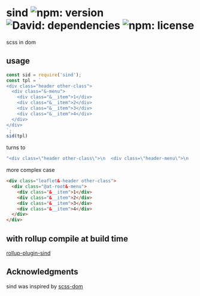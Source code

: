 # sind  ![npm: version](https://flat.badgen.net/npm/v/sind) ![David: dependencies](http://flat.badgen.net/david/dep/bung87/sind) ![npm: license](https://flat.badgen.net/npm/license/sind)

scss in dom

## usage  

``` js
const sid = require('sind');
const tpl = `
<div class="header other-class">
  <div class="&-menu">
    <div class="&__item">1</div>
    <div class="&__item">2</div>
    <div class="&__item">3</div>
    <div class="&__item">4</div>
  </div>
</div>
`;
sid(tpl)
```

turns to 
``` js
"<div class=\"header other-class\">\n  <div class=\"header-menu\">\n    <div class=\"header-menu__item\">1</div>\n    <div class=\"header-menu__item\">2</div>\n    <div class=\"header-menu__item\">3</div>\n    <div class=\"header-menu__item\">4</div>\n  </div>\n</div>";
```
more complex case
``` html
<div class="leaflet&-header other-class">
  <div class="@at-root&-menu">
    <div class="&__item">1</div>
    <div class="&__item">2</div>
    <div class="&__item">3</div>
    <div class="&__item">4</div>
  </div>
</div>
```

## with rollup compile at build time  

[rollup-plugin-sind](https://github.com/bung87/rollup-plugin-sind)

## Acknowledgments

sind was inspired by [scss-dom](https://github.com/aykutkardas/scss-dom)
